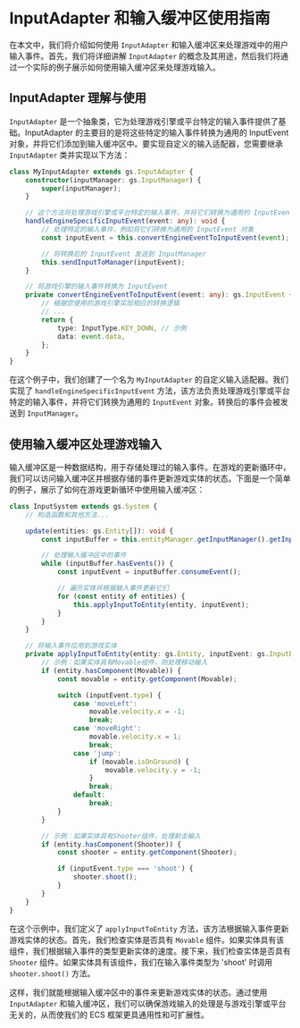 # InputAdapter 和输入缓冲区使用指南

在本文中，我们将介绍如何使用 `InputAdapter` 和输入缓冲区来处理游戏中的用户输入事件。首先，我们将详细讲解 `InputAdapter` 的概念及其用途，然后我们将通过一个实际的例子展示如何使用输入缓冲区来处理游戏输入。

## InputAdapter 理解与使用

`InputAdapter` 是一个抽象类，它为处理游戏引擎或平台特定的输入事件提供了基础。InputAdapter 的主要目的是将这些特定的输入事件转换为通用的 InputEvent 对象，并将它们添加到输入缓冲区中。要实现自定义的输入适配器，您需要继承 `InputAdapter` 类并实现以下方法：

```ts
class MyInputAdapter extends gs.InputAdapter {
    constructor(inputManager: gs.InputManager) {
        super(inputManager);
    }

    // 这个方法将处理游戏引擎或平台特定的输入事件，并将它们转换为通用的 InputEvent 对象
    handleEngineSpecificInputEvent(event: any): void {
        // 处理特定的输入事件，例如将它们转换为通用的 InputEvent 对象
        const inputEvent = this.convertEngineEventToInputEvent(event);

        // 将转换后的 InputEvent 发送到 InputManager
        this.sendInputToManager(inputEvent);
    }

    // 将游戏引擎的输入事件转换为 InputEvent
    private convertEngineEventToInputEvent(event: any): gs.InputEvent {
        // 根据您使用的游戏引擎实现相应的转换逻辑
        // ...
        return {
            type: InputType.KEY_DOWN, // 示例
            data: event.data,
        };
    }
}
```

在这个例子中，我们创建了一个名为 `MyInputAdapter` 的自定义输入适配器。我们实现了 `handleEngineSpecificInputEvent` 方法，该方法负责处理游戏引擎或平台特定的输入事件，并将它们转换为通用的 `InputEvent` 对象。转换后的事件会被发送到 `InputManager`。

## 使用输入缓冲区处理游戏输入

输入缓冲区是一种数据结构，用于存储处理过的输入事件。在游戏的更新循环中，我们可以访问输入缓冲区并根据存储的事件更新游戏实体的状态。下面是一个简单的例子，展示了如何在游戏更新循环中使用输入缓冲区：

```ts
class InputSystem extends gs.System {
    // 构造函数和其他方法...

    update(entities: gs.Entity[]): void {
        const inputBuffer = this.entityManager.getInputManager().getInputBuffer();

        // 处理输入缓冲区中的事件
        while (inputBuffer.hasEvents()) {
            const inputEvent = inputBuffer.consumeEvent();

            // 遍历实体并根据输入事件更新它们
            for (const entity of entities) {
                this.applyInputToEntity(entity, inputEvent);
            }
        }
    }

    // 将输入事件应用到游戏实体
    private applyInputToEntity(entity: gs.Entity, inputEvent: gs.InputEvent): void {
        // 示例：如果实体具有Movable组件，则处理移动输入
        if (entity.hasComponent(Movable)) {
            const movable = entity.getComponent(Movable);

            switch (inputEvent.type) {
                case 'moveLeft':
                    movable.velocity.x = -1;
                    break;
                case 'moveRight':
                    movable.velocity.x = 1;
                    break;
                case 'jump':
                    if (movable.isOnGround) {
                        movable.velocity.y = -1;
                    }
                    break;
                default:
                    break;
            }
        }

        // 示例：如果实体具有Shooter组件，处理射击输入
        if (entity.hasComponent(Shooter)) {
            const shooter = entity.getComponent(Shooter);

            if (inputEvent.type === 'shoot') {
                shooter.shoot();
            }
        }
    }
}
```

在这个示例中，我们定义了 `applyInputToEntity` 方法，该方法根据输入事件更新游戏实体的状态。首先，我们检查实体是否具有 `Movable` 组件。如果实体具有该组件，我们根据输入事件的类型更新实体的速度。接下来，我们检查实体是否具有 `Shooter` 组件。如果实体具有该组件，我们在输入事件类型为 'shoot' 时调用 `shooter.shoot()` 方法。

这样，我们就能根据输入缓冲区中的事件来更新游戏实体的状态。通过使用 `InputAdapter` 和输入缓冲区，我们可以确保游戏输入的处理是与游戏引擎或平台无关的，从而使我们的 ECS 框架更具通用性和可扩展性。
